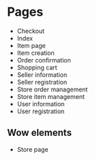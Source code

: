 # Pages

- Checkout
- Index
- Item page
- Item creation
- Order confirmation
- Shopping cart
- Seller information
- Seller registration
- Store order management
- Store item management
- User information
- User registration

## Wow elements

- Store page